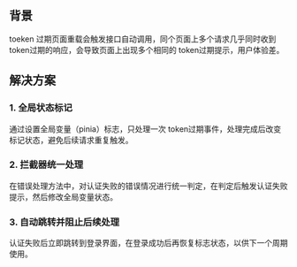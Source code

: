 ## 背景

toeken 过期页面重载会触发接口自动调用，同个页面上多个请求几乎同时收到token过期的响应，会导致页面上出现多个相同的 token过期提示，用户体验差。

## 解决方案

### 1. 全局状态标记

通过设置全局变量（pinia）标志，只处理一次 token过期事件，处理完成后改变标记状态，避免后续请求重复触发。

### 2. 拦截器统一处理

在错误处理方法中，对认证失败的错误情况进行统一判定，在判定后触发认证失败提示，然后修改全局变量状态。

### 3. 自动跳转并阻止后续处理

认证失败后立即跳转到登录界面，在登录成功后再恢复标志状态，以供下一个周期使用。